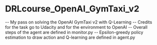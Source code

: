 # DRLcourse_OpenAI_GymTaxi_v2
-- My pass on solving the OpenAI GymTaxi v2 with Q-Learning
-- Credits for the task go to Udacity and for the environment to OpenAI
-- Overall steps of the agent are defined in monitor.py
-- Epsilon-greedy policy estimation to draw action and Q-learning are defined in agent.py
